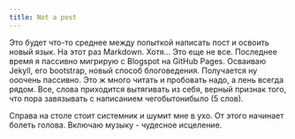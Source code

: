 ```yaml
---
title: Not a post
---
```


Это будет что-то среднее между попыткой написать пост и освоить новый язык.
На этот раз Markdown. Хотя... Это еще не все. Последнее время я пассивно мигрирую с Blogspot на GitHub Pages. Осваиваю Jekyll, его bootstrap, новый способ блоговедения. Получается ну ооочень пассивно. Это ж много читать и пробовать надо, а лень всегда рядом. Все, слова приходится вытягивать из себя, верный признак того, что пора завязывать с написанием чегобытонибыло (5 слов).

Справа на столе стоит системник и шумит мне в ухо. От этого начинает болеть голова. Включаю музыку - чудесное исцеление.